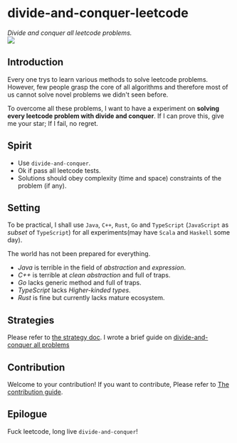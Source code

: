 # divide-and-conquer-leetcode
*Divide and conquer all leetcode problems.*  
![](https://us-central1-progress-markdown.cloudfunctions.net/progress/10)

## Introduction
Every one trys to learn various methods to solve leetcode problems.
However, few people grasp the core of all algorithms and 
therefore most of us cannot solve novel problems we didn't seen before.

To overcome all these problems, 
I want to have a experiment on **solving every leetcode problem with divide and conquer**.
If I can prove this, give me your star;
If I fail, no regret.

## Spirit
- Use `divide-and-conquer`.
- Ok if pass all leetcode tests.
- Solutions should obey complexity (time and space) constraints of the problem (if any).

## Setting
To be practical, I shall use `Java`, `C++`, `Rust`, `Go` and `TypeScript` (`JavaScript` as *subset* of `TypeScript`) 
for all experiments(may have `Scala` and `Haskell` some day).

The world has not been prepared for everything.
- *Java* is terrible in the field of *abstraction* and *expression*.
- *C++* is terrible at *clean abstraction* and full of traps.
- *Go* lacks generic method and full of traps.
- *TypeScript* lacks *Higher-kinded types*.
- *Rust* is fine but currently lacks mature ecosystem.

## Strategies
Please refer to [the strategy doc](doc/strategy/Abstract.md).
I wrote a brief guide on [divide-and-conquer all problems](https://ireina7.github.io/blogseq/#/page/leetcode%E7%AE%97%E6%B3%95%E9%80%9A%E7%94%A8%E6%9E%84%E9%80%A0%E5%88%9D%E6%AD%A5)

## Contribution
Welcome to your contribution! 
If you want to contribute, Please refer to [The contribution guide](doc/leetcode/README.md).

## Epilogue
Fuck leetcode, long live `divide-and-conquer`!
